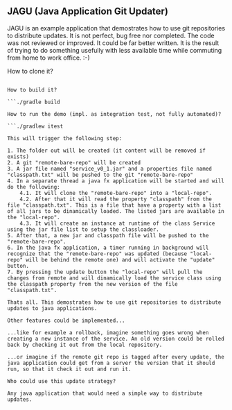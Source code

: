 JAGU (Java Application Git Updater)
-----------------------------------

JAGU is an example application that demostrates how to use git repositories to distribute updates.
It is not perfect, bug free nor completed. The code was not reviewed or improved. It could be far better written. It is the result of trying to do something usefully with less available time while commuting from home to work office. :-)

How to clone it?

```git clone https://...

How to build it?

```./gradle build

How to run the demo (impl. as integration test, not fully automated)?

```./gradlew itest

This will trigger the following step:

1. The folder out will be created (it content will be removed if exists)
2. A git "remote-bare-repo" will be created
3. A jar file named "service_v0_1.jar" and a properties file named "classpath.txt" will be pushed to the git "remote-bare-repo"
4. In a separate thread a java fx application will be started and will do the following:
    4.1. It will clone the "remote-bare-repo" into a "local-repo".
    4.2. After that it will read the property "classpath" from the file "classpath.txt". This is a file that have a property with a list of all jars to be dinamically loaded. The listed jars are available in the "local-repo".
    4.3. It will create an instance at runtime of the class Service using the jar file list to setup the classloader.
5. After that, a new jar and classpath file will be pushed to the "remote-bare-repo".
6. In the java fx application, a timer running in background will recognize that the "remote-bare-repo" was updated (because "local-repo" will be behind the remote one) and will activate the "update" button.
7. By pressing the update button the "local-repo" will pull the changes from remote and will dinamically load the service class using the classpath property from the new version of the file "classpath.txt".

Thats all. This demostrates how to use git repositories to distribute updates to java applications.

Other features could be implemented...

...like for example a rollback, imagine something goes wrong when creating a new instance of the service. An old version could be rolled back by checking it out from the local repository.

...or imagine if the remote git repo is tagged after every update, the java application could get from a server the version that it should run, so that it check it out and run it.

Who could use this update strategy?

Any java application that would need a simple way to distribute updates.

